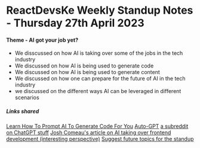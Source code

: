 # ReactDevsKe Weekly Standup Notes - Thursday 27th April 2023

#### Theme - AI got your job yet?

- We disscussed on how AI is taking over some of the jobs in the tech industry
- We discussed on how AI is being used to generate code
- We discussed on how AI is being used to generate content
- We discussed on how one can prepare for the future of AI in the tech industry
- we discussed on the different ways AI can be leveraged in different scenarios


##### Links shared

[Learn How To Prompt AI To Generate Code For You](https://learnprompting.org/docs/basics/intro)
[Auto-GPT](https://github.com/Significant-Gravitas/Auto-GPT)
[a subreddit on ChatGPT stuff](https://www.reddit.com/r/ChatGPT/)
[Josh Comeau's article on AI taking over frontend development (interesting perspective)](https://www.joshwcomeau.com/blog/the-end-of-frontend-development/)
[Suggest future topics for the standup](https://forms.gle/Rb56QcY2Y3vn7YUJ9)